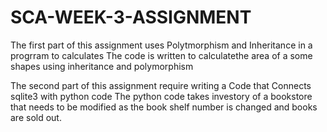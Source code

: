 # SCA-WEEK-3-ASSIGNMENT


The first part of this assignment uses Polytmorphism and Inheritance in a progrram to calculates
The code is written to calculatethe area of a some shapes using inheritance and polymorphism


The second part of this assignment require writing a Code that Connects sqlite3 with python code
The python code takes investory of a bookstore that needs to be modified as the book shelf number is changed and books are sold out.
